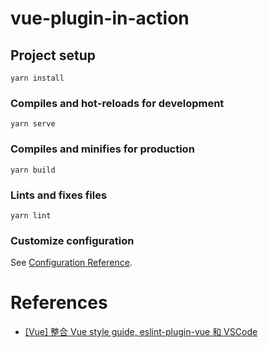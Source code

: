 # vue-plugin-in-action

## Project setup
```
yarn install
```

### Compiles and hot-reloads for development
```
yarn serve
```

### Compiles and minifies for production
```
yarn build
```

### Lints and fixes files
```
yarn lint
```

### Customize configuration
See [Configuration Reference](https://cli.vuejs.org/config/).

# References
- [[Vue] 整合 Vue style guide, eslint-plugin-vue 和 VSCode](https://pjchender.blogspot.com/2019/07/vue-vue-style-guide-eslint-plugin-vue.html)
